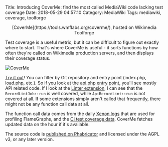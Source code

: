 Title: Introducing CoverMe: find the most called MediaWiki code lacking test coverage
Date: 2018-05-29 04:57:10
Category: MediaWiki
Tags: mediawiki, coverage, toolforge

<center>[CoverMe](https://tools.wmflabs.org/coverme/), hosted on Wikimedia Toolforge</center>

Test coverage is a useful metric, but it can be difficult to figure out exactly where to start. That's where CoverMe is useful - it sorts functions by how often they're called on Wikimedia production servers, and then displays their coverage status.

![CoverMe]({static}/images/Screenshot-2018-5-28_CoverMe.png)

[Try it out](https://tools.wmflabs.org/coverme/)! You can filter by Git repository and entry point (index.php, load.php, etc.). So if you look at the [api.php entry point](https://tools.wmflabs.org/coverme/?repo=MediaWiki+core&type=api), you'll see mostly API related code. If I look at the [Linter extension](https://tools.wmflabs.org/coverme/?repo=Extension%3ALinter&type=all), I can see that the `RecordLintJob::run` is well covered, while `ApiRecordLint::run` is not covered at all. If some extensions simply aren't called that frequently, there might not be any function call data at all.

The function call data comes from the daily [Xenon logs](https://performance.wikimedia.org/xenon/logs/daily/) that are used for profiling FlameGraphs, and the [CI test coverage data](https://doc.wikimedia.org/cover-extensions/). CoverMe fetches updated data on the hour if it's available.

The source code is [published on Phabricator](https://phabricator.wikimedia.org/source/tool-coverme/) and licensed under the AGPL v3, or any later version.
